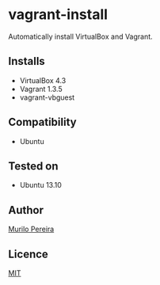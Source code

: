 # vagrant-install

Automatically install VirtualBox and Vagrant.

## Installs
  - VirtualBox 4.3
  - Vagrant 1.3.5
  - vagrant-vbguest

## Compatibility
  - Ubuntu

## Tested on
  - Ubuntu 13.10

## Author
[Murilo Pereira](http://murilopereira.com)

## Licence
[MIT](http://opensource.org/licenses/MIT)
